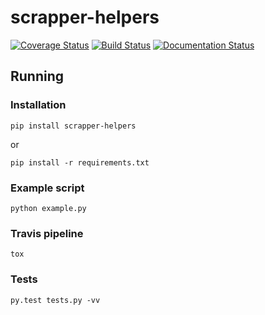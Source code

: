 # scrapper-helpers

[![Coverage Status](https://coveralls.io/repos/github/limebrains/scrapper-helpers/badge.svg?branch=master)](https://coveralls.io/github/limebrains/scrapper-helpers?branch=master)
[![Build Status](https://travis-ci.org/limebrains/scrapper-helpers.svg?branch=master)](https://travis-ci.org/limebrains/scrapper-helpers)
[![Documentation Status](https://readthedocs.org/projects/scrapper-helpers/badge/?version=latest)](http://scrapper-helpers.readthedocs.io/en/latest/?badge=latest)


## Running 

### Installation

```
pip install scrapper-helpers
```
or
```
pip install -r requirements.txt
```

### Example script
```
python example.py
```

### Travis pipeline
```
tox
```

### Tests
```
py.test tests.py -vv
```



